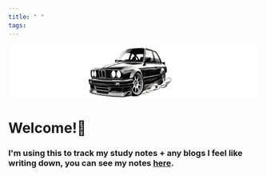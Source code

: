 ```yaml
---
title: " "
tags:
---
```

<img src="e30drift.png" display=block height=107 margin=0 auto text-align=center>

# Welcome!👋
### I'm using this to track my study notes + any blogs I feel like writing down, you can see my notes [here](/posts/).